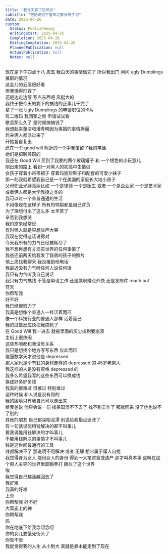 ```yaml
---      
title: "我今天穿了防风衣"      
subtitle: "把话说给宇宙听之散步随手记"      
date: 2025-04-26      
custom:      
  Status: PublishReady      
  WritingStart: 2025-04-25      
  Completion: 2025-04-26      
  EditingCompletion: 2025-04-26      
  PlannedPublication: null      
  ActualPublication: null      
  Notes: null      
---          
```

现在是下午四点十八 周五 我白天的事情做完了 所以我出门 问问 ugly Dumplings 兼职的情况        
这会儿的云层很好看        
但我懒得形容了          
还是边走边写 写点东西吧 风挺大的           
我终于把今天的剩下的搞钱的正事儿干完了          
拿了一张 Ugly Dumplings 的申请职位的卡片        
有二维码 我回家之后 申请试试看        
歇息那么久了 是时候搞搞钱了          
我想起来董洁和潘粤明因为离婚的事情撕逼        
后来俩人都活过来了        
开始各自复出          
还在一个 good will 附近的一个中餐馆留了我的电话        
她们是招聘兼职的          
我还在 Good Will 买到了我要的两个玻璃罐子 和 一个银色的小玩意儿          
刚出来的路上 看到一对黑人的初高中生情侣        
女孩子穿着小吊带裙子 穿着玛丽珍鞋子和配套的可爱小袜子        
那一刻我就希望我自己是一个在美国的家庭长大地小孩子        
父母职业光鲜亮丽比如 一个是律师 一个是医生 或者 一个是企业家 一个是艺术家 或者俩人都是大学教授之类的        
我可以过一个普普通通的生活          
不用像现在这样子 所有的鸭梨都是自己背负        
为了理想付出了这么多 太辛苦了        
辛苦到我想哭          
我妈原来经常说        
有时候人就是只想放声大哭        
我现在觉得这话说得对          
今天我所有的力气已经被耗尽了        
我不想再想有关现实世界的任何事情了          
我爸还前两天给我发了我弟的孩子的照片        
他上周找我聊天 我没接到他电话        
我最近没有力气听任何人说任何话        
我只有力气听我自己说话        
我只有力气搞钱 不管是申请工作 还是兼职赚点外快 还是发邮件 reach out           
苍天        
你帮帮我        
好不好        
我已经很努力了        
我真是想像个普通人一样活着而已        
像一个科技行业的普通人那样 活着而已          
我的过敏反应快把我搞死了        
在 Good Will 我一进去 就被里面的灰尘搞到要崩溃          
主街上很热闹        
这些热闹都和我没有关系          
我只是想找个地方写写东西 仅此而已          
傻逼数学天才说他是 depressed        
那人家也是个有钱的身材走样的 depressed 的 45岁老男人        
我这样的人是没有资格 depressed 的          
我多么希望我写的这些东西可以换成钱        
换成好多好多钱          
我真的很难过 很难过 特别难过          
这种时候 和人说是没有用的        
我的困境只有我自己可以走出来          
给我爸说 他只会说一句 找美国混不下去了 找不到工作了 那就回来 没了他也说不了别的        
其他的朋友 自己都深陷泥潭 别说给我指点迷津了          
有一句话说能用钱解决的都不叫事儿        
要我说能用钱解决的才叫事儿        
不能用钱解决的事情才不叫事儿        
钱是这世间最通行的工具        
钱都解决不了 那说明不用解决 或者 无解 想它属于庸人自扰          
我觉得身为女人 能用女人的身份 得到一大笔财富或遗产 那才叫真本事 这叫在这个男人主导的世界里脚踢拳打 踢烂了这个世界          
唉        
我觉得自己越活越回去了        
我好难        
我真的好难          
上帝        
你帮帮我 好不好          
大营庙上的神        
你帮帮我          
妈        
你在地底下给我念叨念叨        
你的女儿要饿死街头了        
你管不管          
我就觉得我的人生 从小到大 真就是靠本能走到了现在           
      